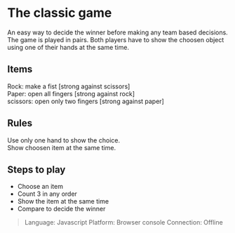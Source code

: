 # The classic game

An easy way to decide the winner before making any team based decisions. The game is played in pairs. Both players have to show the choosen object using one of their hands at the same time.

## Items
Rock: make a fist [strong against scissors]  
Paper: open all fingers [strong against rock]  
scissors: open only two fingers [strong against paper]  

## Rules
Use only one hand to show the choice.  
Show choosen item at the same time.  

## Steps to play
 - Choose an item
 - Count 3 in any order
 - Show the item at the same time
 - Compare to decide the winner

> Language: Javascript
> Platform: Browser console
> Connection: Offline